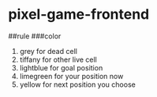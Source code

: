 # pixel-game-frontend

##rule
###color
1. grey for dead cell
2. tiffany for other live cell
3. lightblue for goal position
4. limegreen for your position now
5. yellow for next position you choose
